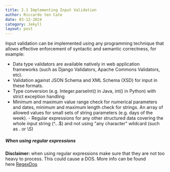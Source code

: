 ```yaml
---
title: 2.1 Implementing Input Validation
author: Riccardo ten Cate
date: 03-12-2024
category: Jekyll
layout: post
---
```


Input validation can be implemented using any programming technique that allows effective enforcement of syntactic and semantic correctness, for example:

- Data type validators are available natively in web application frameworks (such as Django Validators, Apache Commons Validators, etc).
- Validation against JSON Schema and XML Schema (XSD) for input in these formats.
- Type conversion (e.g. Integer.parseInt() in Java, int() in Python) with strict exception handling
- Minimum and maximum value range check for numerical parameters and dates, minimum and maximum length check for strings. An array of allowed values for small sets of string parameters (e.g. days of the week). - Regular expressions for any other structured data covering the whole input string (^...$) and not using "any character" wildcard (such as . or \S)


##### When using regular expressions

**Disclaimer:** when using regular expressions make sure that they are not too heavy to process. This could cause a DOS. More info can be found here [RegexDos](https://owasp.org/www-community/attacks/Regular_expression_Denial_of_Service_-_ReDoS)